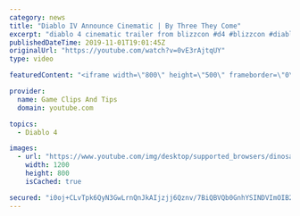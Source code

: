 ```yaml
---
category: news
title: "Diablo IV Announce Cinematic | By Three They Come"
excerpt: "diablo 4 cinematic trailer from blizzcon #d4 #blizzcon #diablo."
publishedDateTime: 2019-11-01T19:01:45Z
originalUrl: "https://youtube.com/watch?v=0vE3rAjtqUY"
type: video

featuredContent: "<iframe width=\"800\" height=\"500\" frameborder=\"0\" src=\"https://www.youtube.com/embed/0vE3rAjtqUY\" allow=\"accelerometer; autoplay; encrypted-media; gyroscope; picture-in-picture\" allowfullscreen></iframe>"

provider:
  name: Game Clips And Tips
  domain: youtube.com

topics:
  - Diablo 4

images:
  - url: "https://www.youtube.com/img/desktop/supported_browsers/dinosaur.png"
    width: 1200
    height: 800
    isCached: true

secured: "i0oj+CLvTpk6QyN3GwLrnQnJkAIjzjj6Qznv/7BiQBVQb0GnhYSINDVImOIB2gQaVstPw64SRHpUZFHkbX95hDt1wgSkmn2ZHgSJo5Q2qNyNYYRJP4jbw10FZfThP0JlCuyE/6aUz3gp69eBydZQJXRHeDiGHwO62Fl5Ewg6j0LWj7NhZpXeFRqeRkMxcnVeC5zn+mc4+YkCllTLyPAdPs7C0DMFIgM3R3eQAZ7Mam5W8p80ud/wcTUnXB5YbZ3NPbd0YF64HuNj1LxcqJTDkly7Bsh1he1D5xk2n+kGPT3Rbkg/G3kmzZpSF/oa0F+S0UrTmN2/2JZuxyqoDenvcOE7OZWMbqEesQlwCX9u3TgbUdPaipVJSsqOK1MUrDGWcUmhhxQ30Prdx6ZxXOCfSg==;FkA/eRE6D2TPcds703Ra0Q=="
---
```


